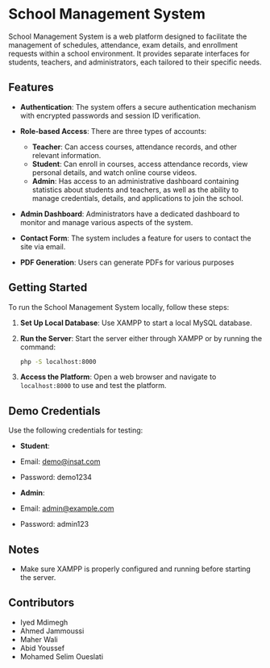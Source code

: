 School Management System
========================

School Management System is a web platform designed to facilitate the management of schedules, attendance, exam details, and enrollment requests within a school environment. It provides separate interfaces for students, teachers, and administrators, each tailored to their specific needs.

Features
--------

- **Authentication**: The system offers a secure authentication mechanism with encrypted passwords and session ID verification.

- **Role-based Access**: There are three types of accounts:
    - **Teacher**: Can access courses, attendance records, and other relevant information.
    - **Student**: Can enroll in courses, access attendance records, view personal details, and watch online course videos.
    - **Admin**: Has access to an administrative dashboard containing statistics about students and teachers, as well as the ability to manage credentials, details, and applications to join the school.

- **Admin Dashboard**: Administrators have a dedicated dashboard to monitor and manage various aspects of the system.

- **Contact Form**: The system includes a feature for users to contact the site via email.

- **PDF Generation**: Users can generate PDFs for various purposes

Getting Started
---------------

To run the School Management System locally, follow these steps:

1. **Set Up Local Database**: Use XAMPP to start a local MySQL database.

2. **Run the Server**: Start the server either through XAMPP or by running the command: 
    ```bash
    php -S localhost:8000
    ```

3. **Access the Platform**: Open a web browser and navigate to `localhost:8000` to use and test the platform.

Demo Credentials
----------------

Use the following credentials for testing:

- **Student**:
- Email: demo@insat.com
- Password: demo1234

- **Admin**:
- Email: admin@example.com
- Password: admin123

Notes
-----

- Make sure XAMPP is properly configured and running before starting the server.

Contributors
------------

- Iyed Mdimegh
- Ahmed Jammoussi
- Maher Wali
- Abid Youssef
- Mohamed Selim Oueslati
